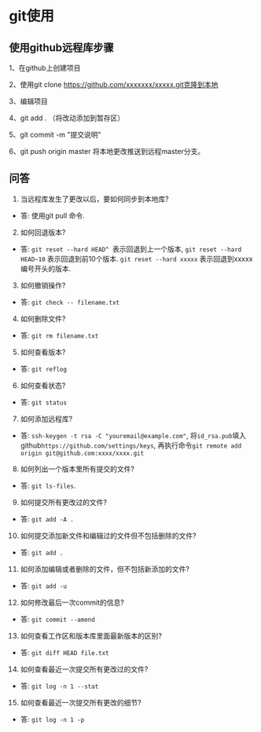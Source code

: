# git使用
## 使用github远程库步骤
1、在github上创建项目

2、使用git clone https://github.com/xxxxxxx/xxxxx.git克隆到本地

3、编辑项目

4、git add . （将改动添加到暂存区）

5、git commit -m "提交说明"

6、git push origin master 将本地更改推送到远程master分支。

## 问答
1. 当远程库发生了更改以后，要如何同步到本地库?
  - 答: 使用git pull 命令.
2. 如何回退版本?
  - 答: `git reset --hard HEAD^ `表示回退到上一个版本, `git reset --hard HEAD~10` 表示回退到前10个版本. `git reset --hard xxxxx` 表示回退到xxxxx编号开头的版本.
3. 如何撤销操作?
  - 答: `git check -- filename.txt`
4. 如何删除文件?
  - 答: `git rm filename.txt`
5. 如何查看版本?
  - 答: `git reflog`
6. 如何查看状态?
  - 答: `git status`
7. 如何添加远程库?
  - 答: `ssh-keygen -t rsa -C "youremail@example.com"`, 将`id_rsa.pub`填入github`https://github.com/settings/keys`, 再执行命令`git remote add origin git@github.com:xxxx/xxxx.git`
8. 如何列出一个版本里所有提交的文件?
  - 答: `git ls-files`.
9. 如何提交所有更改过的文件?
  - 答: `git add -A .`
10. 如何提交添加新文件和编辑过的文件但不包括删除的文件?
  - 答: `git add .`
11. 如何添加编辑或者删除的文件，但不包括新添加的文件?
  - 答: `git add -u`
12. 如何修改最后一次commit的信息?
  - 答: `git commit --amend`
13. 如何查看工作区和版本库里面最新版本的区别?
  - 答: `git diff HEAD file.txt`
14. 如何查看最近一次提交所有更改过的文件?
  - 答: `git log -n 1 --stat`
15. 如何查看最近一次提交所有更改的细节?
  - 答: `git log -n 1 -p`
